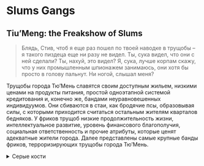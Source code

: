 # Slums Gangs
## Tiu’Meng: the Freakshow of Slums

> Блядь, Стив, чтоб я еще раз пошел по твоей наводке в трущобы – я такого пиздеца еще ни разу не видел. Ты, сука видел, что они с ней сделали? Ты, нахуй, это видел? Я, сука, лучше корпам скажу, что у них промышленным шпионажем занимаюсь, они хотя бы просто в голову пальнут. Ни ногой, слышал меня?

Трущобы города Тю’Мень славятся своим доступным жильем, низкими ценами на продукты питания, простой одноэтапной системой кредитования и, конечно же, бандами неуравновешенных индивидуумов. Они сбиваются в стаи, как бродячие псы, образовывая силы, с которыми приходится считаться остальным жителям кварталов бедняков. У фриков трущоб низкие продолжительность жизни, интеллектуальное развитие, уровень финансового благополучия, социальная ответственность и прочие атрибуты, которые ценят адекватные жители города. Далее представлены самые крупные банды фриков, терроризирующих трущобы города Тю’Мень.

<details>
<summary>Серые кости</summary>

![](images/grey_bones.png)  \
Банда серых коcтей – сборище отбитых представителей Тю’Мени вне зависимости от расы или пола, ведь для Костей важно то, что у тебя внутри. Серые кости выделяются мертвецким гримом на лицах и татуировками в виде костей на разных частях тела в зависимости от статуса в банде. Вместо чернил для татуировок используется зола из жженых костей, а татуировщиков называют «костоправами», замедляющих гниение тел членов банды самопальными припарками. Живут кости за счет убийств и грабежа, не производя ничего своего кроме низкокачественной спиртяги и синтетических наркотиков, после которых с костей отслаивается кожа и плоть. Впрочем, демонстрация собственных костей — это почетно и уважаемо в данной банде.
У Костей есть своя иерархия, обозначающаяся соответствующими татуировками. Низшее звено — это «Зомби» - он еще достаточно здоровый и у него нет татуировок. Чуть выше находятся «Ноги» - эти ребята заслужили свои первые татуировки за то, что убили другого человека и обглодали мясо с его ног, из которых и делаются чернила для первой наколки. Затем идут «Плечи» - основные бойцы банды с татуировками на плечах, за ними следят «Ребра» - сержанты Серых костей. Главный в банде это «Череп», у него забито все лицо, а голова увенчана короной из забитых в черепную коробку зубов. У Черепа есть три главных помощника – «Правая» и «Левая» руки, а также «Хребет», у каждого из которых свои задачи в этом прекрасном сборище.

**Прозвища:** Кости, Скелеты, Погремухи, Костяны, Дрищи  \
**Численность:** ~100  \
**Зоны влияния:** Трущобы  \
**Авторитет:** 2/5  \
**Виды деятельности:** разбой, грабеж  \
**Ресурсы:** 0/5  \
**Боеспособность:** 1/5  \
**Магия:** 0/5
</details>